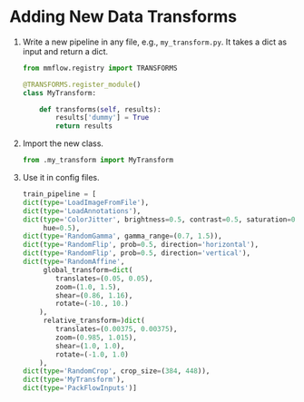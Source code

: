 # Adding New Data Transforms

1. Write a new pipeline in any file, e.g., `my_transform.py`. It takes a dict as input and return a dict.

   ```python
   from mmflow.registry import TRANSFORMS

   @TRANSFORMS.register_module()
   class MyTransform:

       def transforms(self, results):
           results['dummy'] = True
           return results
   ```

2. Import the new class.

   ```python
   from .my_transform import MyTransform
   ```

3. Use it in config files.

   ```python
   train_pipeline = [
   dict(type='LoadImageFromFile'),
   dict(type='LoadAnnotations'),
   dict(type='ColorJitter', brightness=0.5, contrast=0.5, saturation=0.5,
        hue=0.5),
   dict(type='RandomGamma', gamma_range=(0.7, 1.5)),
   dict(type='RandomFlip', prob=0.5, direction='horizontal'),
   dict(type='RandomFlip', prob=0.5, direction='vertical'),
   dict(type='RandomAffine',
        global_transform=dict(
           translates=(0.05, 0.05),
           zoom=(1.0, 1.5),
           shear=(0.86, 1.16),
           rotate=(-10., 10.)
       ),
        relative_transform=)dict(
           translates=(0.00375, 0.00375),
           zoom=(0.985, 1.015),
           shear=(1.0, 1.0),
           rotate=(-1.0, 1.0)
       ),
   dict(type='RandomCrop', crop_size=(384, 448)),
   dict(type='MyTransform'),
   dict(type='PackFlowInputs')]
   ```
